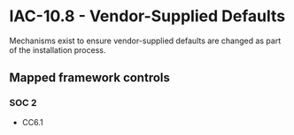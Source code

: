 # IAC-10.8 - Vendor-Supplied Defaults
Mechanisms exist to ensure vendor-supplied defaults are changed as part of the installation process.
## Mapped framework controls
### SOC 2
- CC6.1